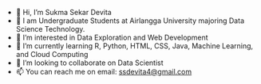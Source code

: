 - 👋 Hi, I’m Sukma Sekar Devita
- 👋 I am Undergraduate Students at Airlangga University majoring Data Science Technology.
- 👀 I’m interested in Data Exploration and Web Development
- 🌱 I’m currently learning R, Python, HTML, CSS, Java, Machine Learning, and Cloud Computing
- 💞️ I’m looking to collaborate on Data Scientist
- 📫 You can reach me on email: ssdevita4@gmail.com
